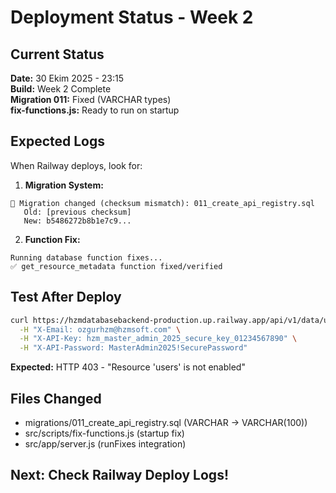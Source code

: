 # Deployment Status - Week 2

## Current Status
**Date:** 30 Ekim 2025 - 23:15  
**Build:** Week 2 Complete  
**Migration 011:** Fixed (VARCHAR types)  
**fix-functions.js:** Ready to run on startup

## Expected Logs
When Railway deploys, look for:

1. **Migration System:**
```
🔄 Migration changed (checksum mismatch): 011_create_api_registry.sql
   Old: [previous checksum]
   New: b5486272b8b1e7c9...
```

2. **Function Fix:**
```
Running database function fixes...
✅ get_resource_metadata function fixed/verified
```

## Test After Deploy
```bash
curl https://hzmdatabasebackend-production.up.railway.app/api/v1/data/users \
  -H "X-Email: ozgurhzm@hzmsoft.com" \
  -H "X-API-Key: hzm_master_admin_2025_secure_key_01234567890" \
  -H "X-API-Password: MasterAdmin2025!SecurePassword"
```

**Expected:** HTTP 403 - "Resource 'users' is not enabled"

## Files Changed
- migrations/011_create_api_registry.sql (VARCHAR → VARCHAR(100))
- src/scripts/fix-functions.js (startup fix)
- src/app/server.js (runFixes integration)

## Next: Check Railway Deploy Logs!
